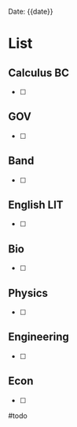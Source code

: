 Date:  {{date}}
# List

## Calculus BC
- [ ] 
## GOV
- [ ] 
## Band 
- [ ] 
## English LIT
- [ ] 
## Bio
- [ ] 
## Physics 
- [ ] 
## Engineering
- [ ]  
## Econ
- [ ] 

#todo